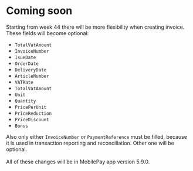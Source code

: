 # Coming soon

<div>

Starting from week 44 there will be more flexibility when creating invoice.
These fields will become optional:
<ul>
<li><code>TotalVatAmount</code></li>
<li><code>InvoiceNumber</code></li>
<li><code>IsueDate</code></li>
<li><code>OrderDate</code></li>
<li><code>DeliveryDate</code></li>
<li><code>ArticleNumber</code></li>
<li><code>VATRate</code></li>
<li><code>TotalVatAmount</code></li>
<li><code>Unit</code></li>
<li><code>Quantity</code></li>
<li><code>PricePerUnit</code></li>
<li><code>PriceReduction</code></li>
<li><code>PriceDiscount</code></li>
<li><code>Bonus</code></li>
</ul>

Also only either <code>InvoiceNumber</code> or <code>PaymentReference</code> must be filled, because it is used in transaction reporting and reconciliation. Other one will be optional.<br/><br/>
All of these changes will be in MobilePay app version 5.9.0. 

</div>
